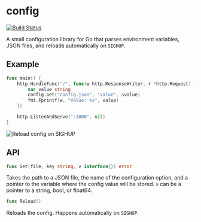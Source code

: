 # config

[![Build Status](https://travis-ci.org/joshbetz/config.svg?branch=master)](https://travis-ci.org/joshbetz/config)

A small configuration library for Go that parses environment variables, JSON
files, and reloads automatically on `SIGHUP`.

## Example

```go
func main() {
	http.HandleFunc("/", func(w http.ResponseWriter, r *http.Request) {
		var value string
		config.Get("config.json", "value", &value)
		fmt.Fprintf(w, "Value: %s", value)
	})

	http.ListenAndServe(":3000", nil)
}
```

![Reload config on SIGHUP](http://i.imgur.com/G2dramp.gif)

## API

```go
func Get(file, key string, v interface{}) error
```

Takes the path to a JSON file, the name of the configuration option, and a
pointer to the variable where the config value will be stored. `v` can be a
pointer to a string, bool, or float64.

```go
func Reload()
```

Reloads the config. Happens automatically on `SIGHUP`.
